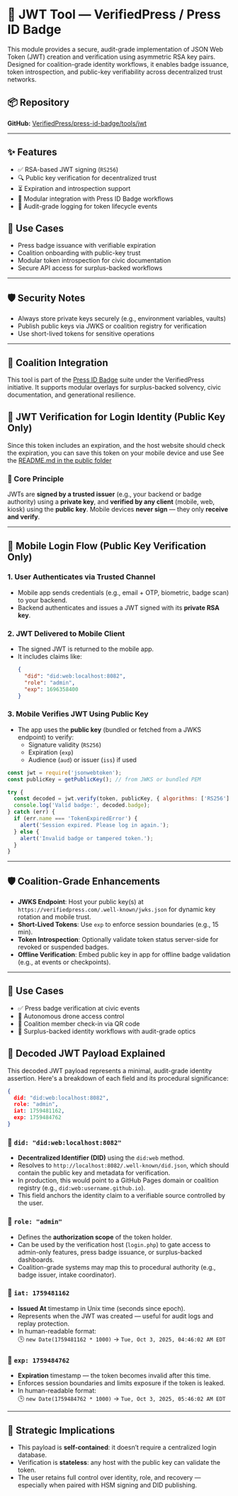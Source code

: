 # 🔐 JWT Tool — VerifiedPress / Press ID Badge

This module provides a secure, audit-grade implementation of JSON Web Token (JWT) creation and verification using asymmetric RSA key pairs. Designed for coalition-grade identity workflows, it enables badge issuance, token introspection, and public-key verifiability across decentralized trust networks.

## 📦 Repository
**GitHub:** [VerifiedPress/press-id-badge/tools/jwt](https://github.com/VerifiedPress/press-id-badge/tools/jwt)

---

## ✨ Features

- ✅ RSA-based JWT signing (`RS256`)
- 🔍 Public key verification for decentralized trust
- ⏳ Expiration and introspection support
- 🧩 Modular integration with Press ID Badge workflows
- 📜 Audit-grade logging for token lifecycle events


## 🧠 Use Cases

- Press badge issuance with verifiable expiration
- Coalition onboarding with public-key trust
- Modular token introspection for civic documentation
- Secure API access for surplus-backed workflows

---

## 🛡️ Security Notes

- Always store private keys securely (e.g., environment variables, vaults)
- Publish public keys via JWKS or coalition registry for verification
- Use short-lived tokens for sensitive operations

---

## 🤝 Coalition Integration

This tool is part of the [Press ID Badge](https://github.com/VerifiedPress/press-id-badge) suite under the VerifiedPress initiative. It supports modular overlays for surplus-backed solvency, civic documentation, and generational resilience.

## 🔐 JWT Verification for Login Identity (Public Key Only)
Since this token includes an expiration, and the host website should check the expiration, you can save this token on your mobile device and use
See the [README.md in the public folder](../../public/README.md)

### 🧭 Core Principle
JWTs are **signed by a trusted issuer** (e.g., your backend or badge authority) using a **private key**, and **verified by any client** (mobile, web, kiosk) using the **public key**. Mobile devices **never sign** — they only **receive and verify**.

---

## 📲 Mobile Login Flow (Public Key Verification Only)

### 1. **User Authenticates via Trusted Channel**
- Mobile app sends credentials (e.g., email + OTP, biometric, badge scan) to your backend.
- Backend authenticates and issues a JWT signed with its **private RSA key**.

### 2. **JWT Delivered to Mobile Client**
- The signed JWT is returned to the mobile app.
- It includes claims like:
  ```json
  {
    "did": "did:web:localhost:8082",
    "role": "admin",
    "exp": 1696358400
  }
  ```

### 3. **Mobile Verifies JWT Using Public Key**
- The app uses the **public key** (bundled or fetched from a JWKS endpoint) to verify:
  - Signature validity (`RS256`)
  - Expiration (`exp`)
  - Audience (`aud`) or issuer (`iss`) if used

```js
const jwt = require('jsonwebtoken');
const publicKey = getPublicKey(); // from JWKS or bundled PEM

try {
  const decoded = jwt.verify(token, publicKey, { algorithms: ['RS256'] });
  console.log('Valid badge:', decoded.badge);
} catch (err) {
  if (err.name === 'TokenExpiredError') {
    alert('Session expired. Please log in again.');
  } else {
    alert('Invalid badge or tampered token.');
  }
}
```

---

## 🛡️ Coalition-Grade Enhancements

- **JWKS Endpoint**: Host your public key(s) at `https://verifiedpress.com/.well-known/jwks.json` for dynamic key rotation and mobile trust.
- **Short-Lived Tokens**: Use `exp` to enforce session boundaries (e.g., 15 min).
- **Token Introspection**: Optionally validate token status server-side for revoked or suspended badges.
- **Offline Verification**: Embed public key in app for offline badge validation (e.g., at events or checkpoints).

---

## 🧩 Use Cases

- ✅ Press badge verification at civic events
- 📸 Autonomous drone access control
- 🧾 Coalition member check-in via QR code
- 🛂 Surplus-backed identity workflows with audit-grade optics


## 🧾 Decoded JWT Payload Explained
This decoded JWT payload represents a minimal, audit-grade identity assertion. Here's a breakdown of each field and its procedural significance:

```json
{
  did: "did:web:localhost:8082",
  role: "admin",
  iat: 1759481162,
  exp: 1759484762
}
```

### 🔹 `did: "did:web:localhost:8082"`
- **Decentralized Identifier (DID)** using the `did:web` method.
- Resolves to `http://localhost:8082/.well-known/did.json`, which should contain the public key and metadata for verification.
- In production, this would point to a GitHub Pages domain or coalition registry (e.g., `did:web:username.github.io`).
- This field anchors the identity claim to a verifiable source controlled by the user.

### 🔹 `role: "admin"`
- Defines the **authorization scope** of the token holder.
- Can be used by the verification host (`login.php`) to gate access to admin-only features, press badge issuance, or surplus-backed dashboards.
- Coalition-grade systems may map this to procedural authority (e.g., badge issuer, intake coordinator).

### 🔹 `iat: 1759481162`
- **Issued At** timestamp in Unix time (seconds since epoch).
- Represents when the JWT was created — useful for audit logs and replay protection.
- In human-readable format:  
  🕒 `new Date(1759481162 * 1000)` → `Tue, Oct 3, 2025, 04:46:02 AM EDT`

### 🔹 `exp: 1759484762`
- **Expiration** timestamp — the token becomes invalid after this time.
- Enforces session boundaries and limits exposure if the token is leaked.
- In human-readable format:  
  🕒 `new Date(1759484762 * 1000)` → `Tue, Oct 3, 2025, 05:46:02 AM EDT`

---

## 🧠 Strategic Implications

- This payload is **self-contained**: it doesn’t require a centralized login database.
- Verification is **stateless**: any host with the public key can validate the token.
- The user retains full control over identity, role, and recovery — especially when paired with HSM signing and DID publishing.
